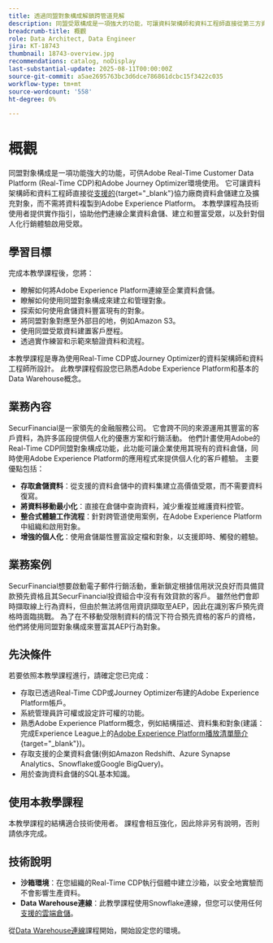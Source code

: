 ```yaml
---
title: 透過同盟對象構成解鎖跨管道見解
description: 同盟受眾構成是一項強大的功能，可讓資料架構師和資料工程師直接從第三方資料倉儲建立受眾，並擴充受眾。
breadcrumb-title: 概觀
role: Data Architect, Data Engineer
jira: KT-18743
thumbnail: 18743-overview.jpg
recommendations: catalog, noDisplay
last-substantial-update: 2025-08-11T00:00:00Z
source-git-commit: a5ae2695763bc3d6dce786861dcbc15f3422c035
workflow-type: tm+mt
source-wordcount: '558'
ht-degree: 0%

---
```



# 概觀

同盟對象構成是一項功能強大的功能，可供Adobe Real-Time Customer Data Platform (Real-Time CDP)和Adobe Journey Optimizer環境使用。 它可讓資料架構師和資料工程師直接從[支援的](https://experienceleague.adobe.com/en/docs/federated-audience-composition/using/start/access-prerequisites){target="_blank"}協力廠商資料倉儲建立及擴充對象，而不需將資料複製到Adobe Experience Platform。 本教學課程為技術使用者提供實作指引，協助他們連線企業資料倉儲、建立和豐富受眾，以及針對個人化行銷體驗啟用受眾。

## 學習目標

完成本教學課程後，您將：

- 瞭解如何將Adobe Experience Platform連線至企業資料倉儲。
- 瞭解如何使用同盟對象構成來建立和管理對象。
- 探索如何使用倉儲資料豐富現有的對象。
- 將同盟對象對應至外部目的地，例如Amazon S3。
- 使用同盟受眾資料建置客戶歷程。
- 透過實作練習和示範來驗證資料和流程。

本教學課程是專為使用Real-Time CDP或Journey Optimizer的資料架構師和資料工程師所設計。 此教學課程假設您已熟悉Adobe Experience Platform和基本的Data Warehouse概念。

## 業務內容

SecurFinancial是一家領先的金融服務公司。 它會跨不同的來源運用其豐富的客戶資料，為許多區段提供個人化的優惠方案和行銷活動。 他們計畫使用Adobe的Real-Time CDP同盟對象構成功能，此功能可讓企業使用其現有的資料倉儲，同時使用Adobe Experience Platform的應用程式來提供個人化的客戶體驗。 主要優點包括：

- **存取倉儲資料**：從支援的資料倉儲中的資料集建立高價值受眾，而不需要資料復寫。
- **將資料移動最小化**：直接在倉儲中查詢資料，減少重複並維護資料控管。
- **整合式體驗工作流程**：針對跨管道使用案例，在Adobe Experience Platform中組織和啟用對象。
- **增強的個人化**：使用倉儲屬性豐富設定檔和對象，以支援即時、觸發的體驗。

## 業務案例

SecurFinancial想要啟動電子郵件行銷活動，重新鎖定根據信用狀況良好而具備貸款預先資格且其SecurFinancial投資組合中沒有有效貸款的客戶。 雖然他們會即時擷取線上行為資料，但由於無法將信用資訊擷取至AEP，因此在識別客戶預先資格時面臨挑戰。 為了在不移動受限制資料的情況下符合預先資格的客戶的資格，他們將使用同盟對象構成來豐富其AEP行為對象。



## 先決條件

若要依照本教學課程進行，請確定您已完成：

- 存取已透過Real-Time CDP或Journey Optimizer布建的Adobe Experience Platform帳戶。
- 系統管理員許可權或設定許可權的功能。
- 熟悉Adobe Experience Platform概念，例如結構描述、資料集和對象(建議：完成Experience League上的[Adobe Experience Platform播放清單簡介](https://experienceleague.adobe.com/en/playlists/experience-platform-introduction?lang=en){target="_blank"})。
- 存取支援的企業資料倉儲(例如Amazon Redshift、Azure Synapse Analytics、Snowflake或Google BigQuery)。
- 用於查詢資料倉儲的SQL基本知識。

## 使用本教學課程

本教學課程的結構適合技術使用者。 課程會相互強化，因此除非另有說明，否則請依序完成。

## 技術說明

- **沙箱環境**：在您組織的Real-Time CDP執行個體中建立沙箱，以安全地實驗而不會影響生產資料。
- **Data Warehouse連線**：此教學課程使用Snowflake連線，但您可以使用任何[支援的雲端倉儲](https://experienceleague.adobe.com/en/docs/federated-audience-composition/using/start/access-prerequisites)。

從[Data Warehouse連線](data-warehouse-connection.md)課程開始，開始設定您的環境。
